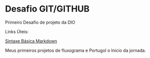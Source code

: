 # Desafio GIT/GITHUB
Primeiro Desafio de projeto da DIO

Links Úteis:

[Sintaxe Básica Markdown](https://www.markdownguide.org/basic-syntax/)

Meus primeiros projetos de fluxograma e Portugol o Inicio da jornada.
